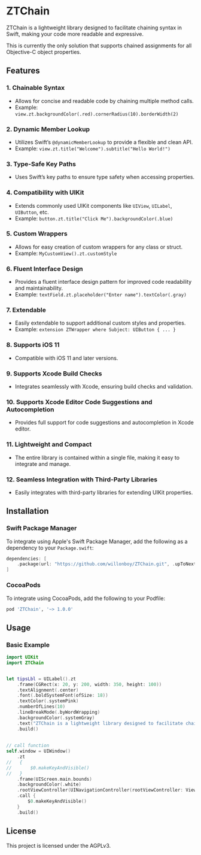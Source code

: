 # ZTChain
ZTChain is a lightweight library designed to facilitate chaining syntax in Swift, making your code more readable and expressive.

This is currently the only solution that supports chained assignments for all Objective-C object properties.

## Features 

### 1. **Chainable Syntax**
- Allows for concise and readable code by chaining multiple method calls.
- Example: `view.zt.backgroundColor(.red).cornerRadius(10).borderWidth(2)`

### 2. **Dynamic Member Lookup**
- Utilizes Swift’s `@dynamicMemberLookup` to provide a flexible and clean API.
- Example: `view.zt.title("Welcome").subtitle("Hello World!")`

### 3. **Type-Safe Key Paths**
- Uses Swift’s key paths to ensure type safety when accessing properties.

### 4. **Compatibility with UIKit**
- Extends commonly used UIKit components like `UIView`, `UILabel`, `UIButton`, etc.
- Example: `button.zt.title("Click Me").backgroundColor(.blue)`

### 5. **Custom Wrappers**
- Allows for easy creation of custom wrappers for any class or struct.
- Example: `MyCustomView().zt.customStyle`

### 6. **Fluent Interface Design**
- Provides a fluent interface design pattern for improved code readability and maintainability.
- Example: `textField.zt.placeholder("Enter name").textColor(.gray)`

### 7. **Extendable**
- Easily extendable to support additional custom styles and properties.
- Example: `extension ZTWrapper where Subject: UIButton { ... }`

### 8. **Supports iOS 11**
- Compatible with iOS 11 and later versions.

### 9. **Supports Xcode Build Checks**
- Integrates seamlessly with Xcode, ensuring build checks and validation.

### 10. **Supports Xcode Editor Code Suggestions and Autocompletion**
- Provides full support for code suggestions and autocompletion in Xcode editor.

### 11. **Lightweight and Compact**
- The entire library is contained within a single file, making it easy to integrate and manage.

### 12. **Seamless Integration with Third-Party Libraries**
- Easily integrates with third-party libraries for extending UIKit properties.


## Installation

### Swift Package Manager

To integrate using Apple's Swift Package Manager, add the following as a dependency to your `Package.swift`:

```swift
dependencies: [
    .package(url: "https://github.com/willonboy/ZTChain.git", .upToNextMajor(from: "1.0.3"))
]
```

### CocoaPods

To integrate using CocoaPods, add the following to your Podfile:

```ruby
pod 'ZTChain', '~> 1.0.0'
```

## Usage

### Basic Example 

```swift
import UIKit
import ZTChain


let tipsLbl = UILabel().zt
    .frame(CGRect(x: 20, y: 200, width: 350, height: 100))
    .textAlignment(.center)
    .font(.boldSystemFont(ofSize: 18))
    .textColor(.systemPink)
    .numberOfLines(10)
    .lineBreakMode(.byWordWrapping)
    .backgroundColor(.systemGray)
    .text("ZTChain is a lightweight library designed to facilitate chaining syntax in Swift, making your code more readable and expressive.")
    .build()
    
    
// call function             
self.window = UIWindow()
    .zt
//   {
//       $0.makeKeyAndVisible()
//   }
    .frame(UIScreen.main.bounds) 
    .backgroundColor(.white)
    .rootViewController(UINavigationController(rootViewController: ViewController()))
    .call {
        $0.makeKeyAndVisible()
    }
    .build()
```

## License 

This project is licensed under the AGPLv3.
